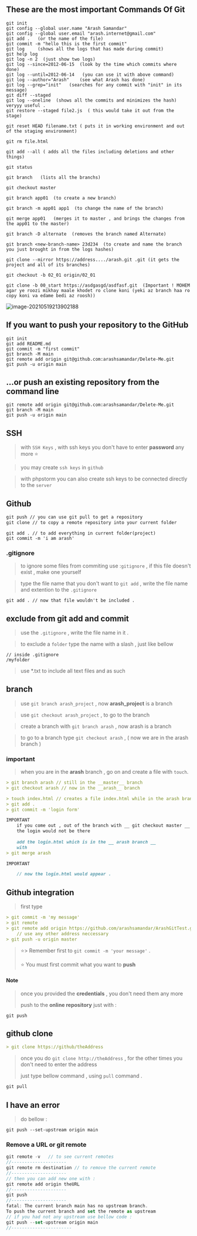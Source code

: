## These are the most important Commands Of Git

```
git init
git config --global user.name "Arash Samandar"
git config --global user.email "arash.internet@gmail.com"
git add .   (or the name of the file)
git commit -m "hello this is the first commit"
git log     (shows all the logs that has made during commit)
git help log
git log -n 2  (just show two logs)
git log --since=2012-06-15  (look by the time which commits where done)
git log --until=2012-06-14   (you can use it with above command)
git log --author="Arash"    (see what Arash has done)
git log --grep="init"   (searches for any commit with "init" in its message)
git diff --staged
git log --oneline  (shows all the commits and minimizes the hash) veryyy useful .
git restore --staged file2.js  ( this would take it out from the stage)

git reset HEAD filename.txt ( puts it in working environment and out of the staging environment)

git rm file.html

git add --all ( adds all the files including deletions and other things)

git status

git branch   (lists all the branchs)

git checkout master

git branch app01  (to create a new branch)

git branch -m app01 app1  (to change the name of the branch)

git merge app01   (merges it to master , and brings the changes from the app01 to the master)

git branch -D alternate  (removes the branch named Alternate)

git branch <new-branch-name> 23d234  (to create and name the branch you just brought in from the logs hashes)

git clone --mirror https://address..../arash.git .git (it gets the project and all of its branches)

git checkout -b 02_01 origin/02_01

git clone -b 00_start https://asdgasgd/asdfasf.git  (Important ! MOHEM agar ye roozi mikhay maale khodet ro clone koni (yeki az branch haa ro copy koni va edame bedi az roosh))

```

![image-20210519213902188](E:\Programmer-Notes\GIT.assets\image-20210519213902188.png)

## If you want to push your repository to the GitHub

```
git init
git add README.md
git commit -m "first commit"
git branch -M main
git remote add origin git@github.com:arashsamandar/Delete-Me.git
git push -u origin main
```

## …or push an existing repository from the command line

```
git remote add origin git@github.com:arashsamandar/Delete-Me.git
git branch -M main
git push -u origin main
```

## SSH

> with `SSH Keys` , with ssh keys you don't have to enter __password__ any more :star:

> you may create `ssh keys` in `github`

> with phpstorm you can also create ssh keys to be connected directly to the `server`

## Github

```markdown
git push // you can use git pull to get a repository
git clone // to copy a remote repository into your current folder
```

```
git add . // to add everything in current folder(project)
git commit -m 'i am arash'
```

### .gitignore

> to ignore some files from commiting use :`gitignore` , if this file doesn't exist , make one yourself

> type the file name that you don't want to `git add` , write the file name and extention to the `.gitignore`

```
git add . // now that file wouldn't be included .
```

## exclude from git add and commit

> use the `.gitignore` , write the file name in it .

> to exclude a `folder` type the name with a slash , just like bellow

```
// inside .gitignore
/myfolder
```

> use *.txt to include all text files and as such

## branch

> use `git branch arash_project` , now __arash_project__ is a branch

> use `git checkout arash_project` , to go to the branch

> create a branch with `git branch arash` , now arash is a branch

> to go to a branch type `git checkout arash` , ( now we are in the arash branch )

### important

> when you are in the __arash__ branch , go on and create a file with `touch`.

```markdown
> git branch arash // still in the __master__ branch
> git checkout arash // now in the __arash__ branch

> touch index.html // creates a file index.html while in the arash branch
> git add .
> git commit -m 'login form'

IMPORTANT
	if you come out , out of the branch with __ git checkout master __
	the login would not be there
	
	add the login.html which is in the __ arash branch __ 
	with
> git merge arash

IMPORTANT

	// now the login.html would appear .

```

## Github integration

> first type

```markdown
> git commit -m 'my message'
> git remote
> git remote add origin https://github.com/arashsamandar/ArashGitTest.git
	// use any other address neccessary
> git push -u origin master
```

> :star:> Remember first to `git commit -m 'your message'` .
>
> :star:  You must first commit what you want to __push__

#### Note

> once you provided the __credentials__ , you don't need them any more
>
> push to the __online repository__ just with :

```
git push
```

## github clone

```markdown
> git clone https://github/theAddress
```

> once you do `git clone http://theAddress` , for the other times you don't need to enter the address
>
> just type bellow command , using `pull` command .

```markdown
git pull
```

## I have an error

> do bellow :

```
git push --set-upstream origin main
```

### Remove a URL or git remote 

```javascript
git remote -v   // to see current remotes
//---------------------
git remote rm destination // to remove the current remote
//---------------------
// then you can add new one with :
git remote add origin theURL
//---------------------
git push
//---------------------
fatal: The current branch main has no upstream branch.
To push the current branch and set the remote as upstream
// if you had not any upstream use bellow code :
git push --set-upstream origin main
//-----------------------

```

